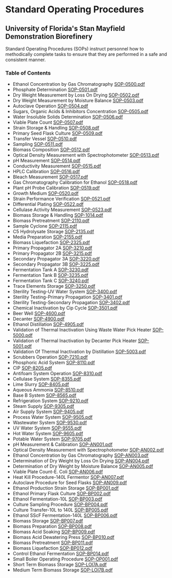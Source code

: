 # Standard Operating Procedures

## University of Florida's Stan Mayfield Demonstration Biorefinery

Standard Operating Procedures (SOPs) instruct personnel how to methodically complete tasks to ensure that they are performed in a safe and consistent manner.  

### Table of Contents

* Ethanol Concentration by Gas Chromatography [SOP-0500.pdf](SOP/SOP-0500.pdf)
* Phosphate Determination [SOP-0501.pdf](SOP/SOP-0501.pdf)
* Dry Weight Measurement by Loss On Drying [SOP-0502.pdf](SOP/SOP-0502.pdf)
* Dry Weight Measurement by Moisture Balance [SOP-0503.pdf](SOP/SOP-0503.pdf)
* Autoclave Operation [SOP-0504.pdf](SOP/SOP-0504.pdf)
* Sugars, Organic Acids & Inhibitors Concentration [SOP-0505.pdf](SOP/SOP-0505.pdf)
* Water Insoluble Solids Determination [SOP-0506.pdf](SOP/SOP-0506.pdf)
* Viable Plate Count [SOP-0507.pdf](SOP/SOP-0507.pdf)
* Strain Storage & Handling [SOP-0508.pdf](SOP/SOP-0508.pdf)
* Primary Seed Flask Culture [SOP-0509.pdf](SOP/SOP-0509.pdf)
* Transfer Vessel [SOP-0510.pdf](SOP/SOP-0510.pdf)
* Sampling [SOP-0511.pdf](SOP/SOP-0511.pdf)
* Biomass Composition [SOP-0512.pdf](SOP/SOP-0512.pdf)
* Optical Density Measurement with Spectrophotometer [SOP-0513.pdf](SOP/SOP-0513.pdf)
* pH Measurement [SOP-0514.pdf](SOP/SOP-0514.pdf)
* Conductivity Measurement [SOP-0515.pdf](SOP/SOP-0515.pdf)
* HPLC Calibration [SOP-0516.pdf](SOP/SOP-0516.pdf)
* Bleach Measurement [SOP-0517.pdf](SOP/SOP-0517.pdf)
* Gas Chromatography Calibration for Ethanol [SOP-0518.pdf](SOP/SOP-0518.pdf)
* Plant pH Probe Calibration [SOP-0519.pdf](SOP/SOP-0519.pdf)
* Growth Medium [SOP-0520.pdf](SOP/SOP-0520.pdf)
* Strain Performance Verification [SOP-0521.pdf](SOP/SOP-0521.pdf)
* Differential Plating [SOP-0522.pdf](SOP/SOP-0522.pdf)
* Cellulase Activity Measurement [SOP-0523.pdf](SOP/SOP-0523.pdf)
* Biomass Storage & Handling [SOP-1014.pdf](SOP/SOP-1014.pdf)
* Biomass Pretreatment [SOP-2110.pdf](SOP/SOP-2110.pdf)
* Sample Cyclone [SOP-2115.pdf](SOP/SOP-2115.pdf)
* C5 Hydrolysate Storage [SOP-2135.pdf](SOP/SOP-2135.pdf)
* Media Preparation [SOP-2155.pdf](SOP/SOP-2155.pdf)
* Biomass Liquefaction [SOP-2325.pdf](SOP/SOP-2325.pdf)
* Primary Propagator 2A [SOP-3210.pdf](SOP/SOP-3210.pdf)
* Primary Propagator 2B [SOP-3215.pdf](SOP/SOP-3215.pdf)
* Secondary Propagator 3A [SOP-3220.pdf](SOP/SOP-3220.pdf)
* Secondary Propagator 3B [SOP-3225.pdf](SOP/SOP-3225.pdf)
* Fermentation Tank A [SOP-3230.pdf](SOP/SOP-3230.pdf)
* Fermentation Tank B [SOP-3235.pdf](SOP/SOP-3235.pdf)
* Fermentation Tank C [SOP-3240.pdf](SOP/SOP-3240.pdf)
* Trace Elements Storage [SOP-3250.pdf](SOP/SOP-3250.pdf)
* Sterility Testing-UV Water System [SOP-3400.pdf](SOP/SOP-3400.pdf)
* Sterility Testing-Primary Propagation [SOP-3401.pdf](SOP/SOP-3401.pdf)
* Sterility Testing-Secondary Propagation [SOP-3402.pdf](SOP/SOP-3402.pdf)
* Chemical Inactivation by Cip Cycle [SOP-3501.pdf](SOP/SOP-3501.pdf)
* Beer Well [SOP-4600.pdf](SOP/SOP-4600.pdf)
* Decanter [SOP-4900.pdf](SOP/SOP-4900.pdf)
* Ethanol Distillation [SOP-4905.pdf](SOP/SOP-4905.pdf)
* Validation of Thermal Inactivation Using Waste Water Pick Heater [SOP-5000.pdf](SOP/SOP-5000.pdf)
* Validation of Thermal Inactivation by Decanter Pick Heater [SOP-5001.pdf](SOP/SOP-5001.pdf)
* Validation Of Thermal Inactivation by Distillation [SOP-5003.pdf](SOP/SOP-5003.pdf)
* Scrubbers Operation [SOP-7210.pdf](SOP/SOP-7210.pdf)
* Phosphoric Acid System [SOP-8110.pdf](SOP/SOP-8110.pdf)
* CIP [SOP-8205.pdf](SOP/SOP-8205.pdf)
* Antifoam System Operation [SOP-8310.pdf](SOP/SOP-8310.pdf)
* Cellulase System [SOP-8355.pdf](SOP/SOP-8355.pdf)
* Lime Slurry [SOP-8405.pdf](SOP/SOP-8405.pdf)
* Aqueous Ammonia [SOP-8510.pdf](SOP/SOP-8510.pdf)
* Base B System [SOP-8565.pdf](SOP/SOP-8565.pdf)
* Refrigeration System [SOP-9210.pdf](SOP/SOP-9210.pdf)
* Steam Supply [SOP-9305.pdf](SOP/SOP-9305.pdf)
* Air Supply System [SOP-9405.pdf](SOP/SOP-9405.pdf)
* Process Water System [SOP-9505.pdf](SOP/SOP-9505.pdf)
* Wastewater System [SOP-9530.pdf](SOP/SOP-9530.pdf)
* UV Water System [SOP-9555.pdf](SOP/SOP-9555.pdf)
* Hot Water System [SOP-9605.pdf](SOP/SOP-9605.pdf)
* Potable Water System [SOP-9705.pdf](SOP/SOP-9705.pdf)
* pH Measurement & Calibration [SOP-AN001.pdf](SOP/SOP-AN001.pdf)
* Optical Density Measurement with Spectrophotometer [SOP-AN002.pdf](SOP/SOP-AN002.pdf)
* Ethanol Concentration by Gas Chromatography [SOP-AN003.pdf](SOP/SOP-AN003.pdf)
* Determination of Dry Weight by Loss On Drying [SOP-AN004.pdf](SOP/SOP-AN004.pdf)
* Determination of Dry Weight by Moisture Balance [SOP-AN005.pdf](SOP/SOP-AN005.pdf)
* Viable Plate Count-E. Coli [SOP-AN006.pdf](SOP/SOP-AN006.pdf)
* Heat Kill Procedure-140L Fermentor [SOP-AN007.pdf](SOP/SOP-AN007.pdf)
* Autoclave Procedure for Seed Flasks [SOP-AN009.pdf](SOP/SOP-AN009.pdf)
* Ethanol Production Strain Storage [SOP-BP001.pdf](SOP/SOP-BP001.pdf)
* Ethanol Primary Flask Culture [SOP-BP002.pdf](SOP/SOP-BP002.pdf)
* Ethanol Fermentation-10L [SOP-BP003.pdf](SOP/SOP-BP003.pdf)
* Culture Sampling Procedure [SOP-BP004.pdf](SOP/SOP-BP004.pdf)
* Culture Transfer-10L to 140L [SOP-BP005.pdf](SOP/SOP-BP005.pdf)
* Ethanol SScF Fermentation-140L [SOP-BP006.pdf](SOP/SOP-BP006.pdf)
* Biomass Storage [SOP-BP007.pdf](SOP/SOP-BP007.pdf)
* Biomass Preparation [SOP-BP008.pdf](SOP/SOP-BP008.pdf)
* Biomass Acid Soaking [SOP-BP009.pdf](SOP/SOP-BP009.pdf)
* Biomass Acid Dewatering Press [SOP-BP010.pdf](SOP/SOP-BP010.pdf)
* Biomass Pretreatment [SOP-BP011.pdf](SOP/SOP-BP011.pdf)
* Biomass Liquefaction [SOP-BP012.pdf](SOP/SOP-BP012.pdf)
* Control Ethanol Fermentation [SOP-BP014.pdf](SOP/SOP-BP014.pdf)
* Small Boiler Operating Procedure [SOP-OP001.pdf](SOP/SOP-OP001.pdf)
* Short Term Biomass Storage [SOP-LOI7A.pdf](SOP/SOP-LOI7A.pdf)
* Medium Term Biomass Storage [SOP-LOI7B.pdf](SOP/SOP-LOI7B.pdf)
